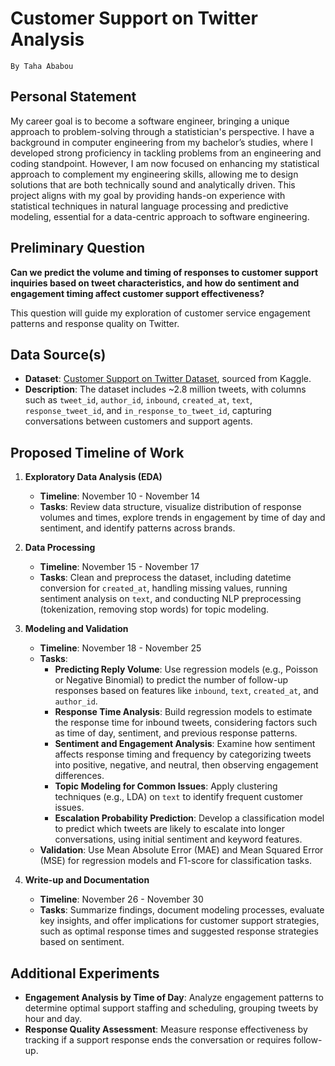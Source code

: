 # Customer Support on Twitter Analysis

```         
By Taha Ababou
```

## Personal Statement

My career goal is to become a software engineer, bringing a unique approach to problem-solving through a statistician's perspective. I have a background in computer engineering from my bachelor’s studies, where I developed strong proficiency in tackling problems from an engineering and coding standpoint. However, I am now focused on enhancing my statistical approach to complement my engineering skills, allowing me to design solutions that are both technically sound and analytically driven. This project aligns with my goal by providing hands-on experience with statistical techniques in natural language processing and predictive modeling, essential for a data-centric approach to software engineering.

## Preliminary Question

**Can we predict the volume and timing of responses to customer support inquiries based on tweet characteristics, and how do sentiment and engagement timing affect customer support effectiveness?**

This question will guide my exploration of customer service engagement patterns and response quality on Twitter.

## Data Source(s)

-   **Dataset**: [Customer Support on Twitter Dataset](https://www.kaggle.com/datasets/thoughtvector/customer-support-on-twitter/data), sourced from Kaggle.
-   **Description**: The dataset includes \~2.8 million tweets, with columns such as `tweet_id`, `author_id`, `inbound`, `created_at`, `text`, `response_tweet_id`, and `in_response_to_tweet_id`, capturing conversations between customers and support agents.

## Proposed Timeline of Work

1.  **Exploratory Data Analysis (EDA)**
    -   **Timeline**: November 10 - November 14
    -   **Tasks**: Review data structure, visualize distribution of response volumes and times, explore trends in engagement by time of day and sentiment, and identify patterns across brands.

2.  **Data Processing**
    -   **Timeline**: November 15 - November 17
    -   **Tasks**: Clean and preprocess the dataset, including datetime conversion for `created_at`, handling missing values, running sentiment analysis on `text`, and conducting NLP preprocessing (tokenization, removing stop words) for topic modeling.

3.  **Modeling and Validation**
    -   **Timeline**: November 18 - November 25
    -   **Tasks**:
        -   **Predicting Reply Volume**: Use regression models (e.g., Poisson or Negative Binomial) to predict the number of follow-up responses based on features like `inbound`, `text`, `created_at`, and `author_id`.
        -   **Response Time Analysis**: Build regression models to estimate the response time for inbound tweets, considering factors such as time of day, sentiment, and previous response patterns.
        -   **Sentiment and Engagement Analysis**: Examine how sentiment affects response timing and frequency by categorizing tweets into positive, negative, and neutral, then observing engagement differences.
        -   **Topic Modeling for Common Issues**: Apply clustering techniques (e.g., LDA) on `text` to identify frequent customer issues.
        -   **Escalation Probability Prediction**: Develop a classification model to predict which tweets are likely to escalate into longer conversations, using initial sentiment and keyword features.
    -   **Validation**: Use Mean Absolute Error (MAE) and Mean Squared Error (MSE) for regression models and F1-score for classification tasks.

4.  **Write-up and Documentation**
    -   **Timeline**: November 26 - November 30
    -   **Tasks**: Summarize findings, document modeling processes, evaluate key insights, and offer implications for customer support strategies, such as optimal response times and suggested response strategies based on sentiment.

## Additional Experiments

-   **Engagement Analysis by Time of Day**: Analyze engagement patterns to determine optimal support staffing and scheduling, grouping tweets by hour and day.
-   **Response Quality Assessment**: Measure response effectiveness by tracking if a support response ends the conversation or requires follow-up.
